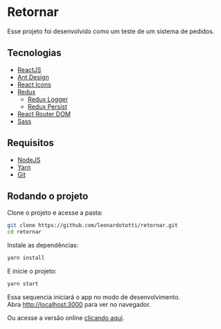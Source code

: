 # Retornar

Esse projeto foi desenvolvido como um teste de um sistema de pedidos.

## Tecnologias
- [ReactJS](https://reactjs.org)
- [Ant Design](https://ant.design)
- [React Icons](https://react-icons.github.io/react-icons/)
- [Redux](https://redux.js.org/introduction/getting-started)
	- [Redux Logger](https://github.com/LogRocket/redux-logger)
	- [Redux Persist](https://github.com/rt2zz/redux-persist)
- [React Router DOM](https://reactrouter.com/web/guides/quick-start)
- [Sass](https://sass-lang.com)

## Requisitos
- [NodeJS](https://nodejs.org/en/)
- [Yarn](https://yarnpkg.com/)
- [Git](https://git-scm.com/)

## Rodando o projeto

Clone o projeto e acesse a pasta:

```bash
git clone https://github.com/leonardototti/retornar.git
cd retornar
```

Instale as dependências:

```bash
yarn install
```

E inicie o projeto:

```bash
yarn start
```

Essa sequencia iniciará o app no modo de desenvolvimento.\
Abra [http://localhost:3000](http://localhost:3000) para ver no navegador.

Ou acesse a versão online [clicando aqui](https://retornar.vercel.app/).